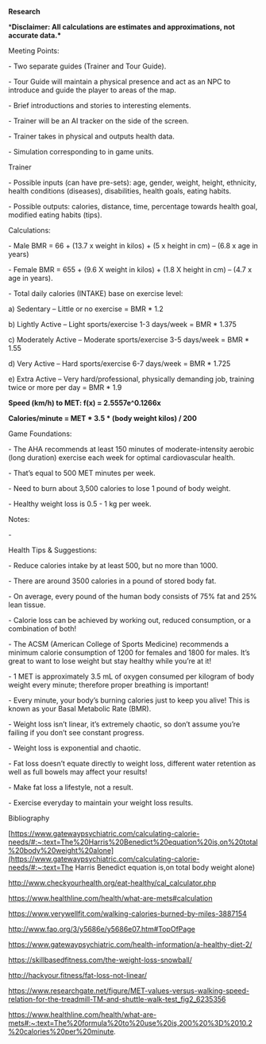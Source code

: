 **Research**

***Disclaimer: All calculations are estimates and approximations, not accurate data.\***

Meeting Points:

\-     Two separate guides (Trainer and Tour Guide).

\-     Tour Guide will maintain a physical presence and act as an NPC to introduce and guide the player to areas of the map.

\-     Brief introductions and stories to interesting elements.

\-     Trainer will be an AI tracker on the side of the screen.

\-     Trainer takes in physical and outputs health data.

\-     Simulation corresponding to in game units.

 

Trainer

\-     Possible inputs (can have pre-sets): age, gender, weight, height, ethnicity, health conditions (diseases), disabilities, health goals, eating habits.

\-     Possible outputs: calories, distance, time, percentage towards health goal, modified eating habits (tips).

Calculations:

\-     Male BMR = 66 + (13.7 x weight in kilos) + (5 x height in cm) – (6.8 x age in years)

\-     Female BMR = 655 + (9.6 X weight in kilos) + (1.8 X height in cm) – (4.7 x age in years).

\-     Total daily calories (INTAKE) base on exercise level:

a)   Sedentary – Little or no exercise = BMR * 1.2

b)   Lightly Active – Light sports/exercise 1-3 days/week = BMR * 1.375

c)   Moderately Active – Moderate sports/exercise 3-5 days/week = BMR * 1.55

d)   Very Active – Hard sports/exercise 6-7 days/week = BMR * 1.725

e)   Extra Active – Very hard/professional, physically demanding job, training twice or more per day = BMR * 1.9

**Speed (km/h) to MET: f(x) = 2.5557e^0.1266x**

**Calories/minute = MET \* 3.5 \* (body weight kilos) / 200**

Game Foundations:

\-     The AHA recommends at least 150 minutes of moderate-intensity aerobic (long duration) exercise each week for optimal cardiovascular health.

\-     That’s equal to 500 MET minutes per week.

\-     Need to burn about 3,500 calories to lose 1 pound of body weight.

\-     Healthy weight loss is 0.5 - 1 kg per week.

Notes:

\-      

 

Health Tips & Suggestions:

\-     Reduce calories intake by at least 500, but no more than 1000.

\-     There are around 3500 calories in a pound of stored body fat.

\-     On average, every pound of the human body consists of 75% fat and 25% lean tissue.

\-     Calorie loss can be achieved by working out, reduced consumption, or a combination of both!

\-     The ACSM (American College of Sports Medicine) recommends a minimum calorie consumption of 1200 for females and 1800 for males. It’s great to want to lose weight but stay healthy while you’re at it!

\-     1 MET is approximately 3.5 mL of oxygen consumed per kilogram of body weight every minute; therefore proper breathing is important!

\-     Every minute, your body’s burning calories just to keep you alive! This is known as your Basal Metabolic Rate (BMR).     

\-     Weight loss isn’t linear, it’s extremely chaotic, so don’t assume you’re failing if you don’t see constant progress.

\-     Weight loss is exponential and chaotic.

\-     Fat loss doesn’t equate directly to weight loss, different water retention as well as full bowels may affect your results!

\-     Make fat loss a lifestyle, not a result.

\-     Exercise everyday to maintain your weight loss results.

 

 

 

Bibliography

[https://www.gatewaypsychiatric.com/calculating-calorie-needs/#:~:text=The%20Harris%20Benedict%20equation%20is,on%20total%20body%20weight%20alone](https://www.gatewaypsychiatric.com/calculating-calorie-needs/#:~:text=The Harris Benedict equation is,on total body weight alone)

http://www.checkyourhealth.org/eat-healthy/cal_calculator.php

https://www.healthline.com/health/what-are-mets#calculation

https://www.verywellfit.com/walking-calories-burned-by-miles-3887154

http://www.fao.org/3/y5686e/y5686e07.htm#TopOfPage

https://www.gatewaypsychiatric.com/health-information/a-healthy-diet-2/

https://skillbasedfitness.com/the-weight-loss-snowball/

http://hackyour.fitness/fat-loss-not-linear/

https://www.researchgate.net/figure/MET-values-versus-walking-speed-relation-for-the-treadmill-TM-and-shuttle-walk-test_fig2_6235356

https://www.healthline.com/health/what-are-mets#:~:text=The%20formula%20to%20use%20is,200%20%3D%2010.2%20calories%20per%20minute.

